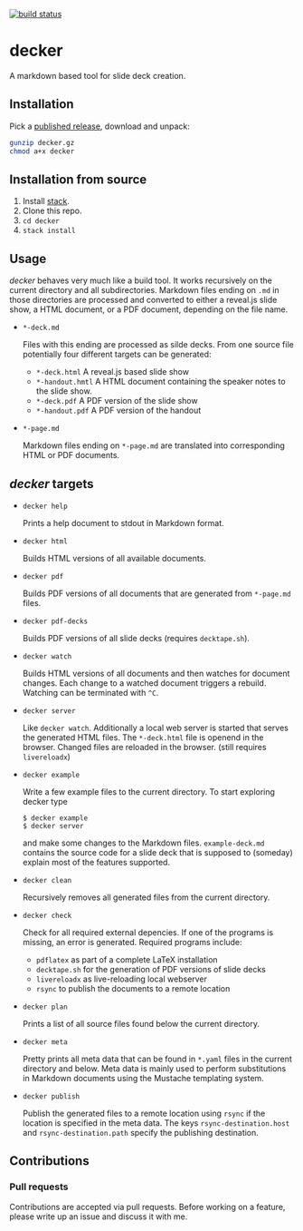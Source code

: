 [![build status](https://cgmgit.beuth-hochschule.de/teaching/decker/badges/master/build.svg)](https://cgmgit.beuth-hochschule.de/teaching/decker/commits/master)

# decker

A markdown based tool for slide deck creation.

## Installation

Pick a [published release](https://cgmgit.beuth-hochschule.de/teaching/decker/tags), download and unpack:

```sh
gunzip decker.gz
chmod a+x decker
```

## Installation from source

1.  Install [stack](https://docs.haskellstack.org/en/stable/README/).
2.  Clone this repo.
3.  `cd decker`
4.  `stack install`

## Usage

*decker* behaves very much like a build tool. It works recursively on the current directory and all subdirectories. Markdown files ending on `.md` in those directories are processed and converted to either a reveal.js slide show, a HTML document, or a PDF document, depending on the file name.

-   `*-deck.md`

    Files with this ending are processed as silde decks. From one source file potentially four different targets can be generated:

    -   `*-deck.html` A reveal.js based slide show
    -   `*-handout.hmtl` A HTML document containing the speaker notes to the slide show.
    -   `*-deck.pdf` A PDF version of the slide show
    -   `*-handout.pdf` A PDF version of the handout

-   `*-page.md`

    Markdown files ending on `*-page.md` are translated into corresponding HTML or PDF documents.

## *decker* targets

-   `decker help`

    Prints a help document to stdout in Markdown format.

-   `decker html`

    Builds HTML versions of all available documents.

-   `decker pdf`

    Builds PDF versions of all documents that are generated from `*-page.md` files.

-   `decker pdf-decks`

    Builds PDF versions of all slide decks (requires `decktape.sh`).

-   `decker watch`

    Builds HTML versions of all documents and then watches for document changes. Each change to a watched document triggers a rebuild. Watching can be terminated with `^C`.

-   `decker server`

    Like `decker watch`. Additionally a local web server is started that serves the generated HTML files. The `*-deck.html` file is openend in the browser. Changed files are reloaded in the browser. (still requires `livereloadx`)

-   `decker example`

    Write a few example files to the current directory. To start exploring decker type

    ``` {.bash}
    $ decker example
    $ decker server
    ```

    and make some changes to the Markdown files. `example-deck.md` contains the source code for a slide deck that is supposed to (someday) explain most of the features supported.

-   `decker clean`

    Recursively removes all generated files from the current directory.

-   `decker check`

    Check for all required external depencies. If one of the programs is missing, an error is generated. Required programs include:

    -   `pdflatex` as part of a complete LaTeX installation
    -   `decktape.sh` for the generation of PDF versions of slide decks
    -   `livereloadx` as live-reloading local webserver
    -   `rsync` to publish the documents to a remote location

-   `decker plan`

    Prints a list of all source files found below the current directory.

-   `decker meta`

    Pretty prints all meta data that can be found in `*.yaml` files in the current directory and below. Meta data is mainly used to perform substitutions in Markdown documents using the Mustache templating system.

-   `decker publish`

    Publish the generated files to a remote location using `rsync` if the location is specified in the meta data. The keys `rsync-destination.host` and `rsync-destination.path` specify the publishing destination.

## Contributions

### Pull requests

Contributions are accepted via pull requests. Before working on a feature, please write up an issue and discuss it with me.